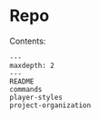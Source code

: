 # Repo

Contents:

```{toctree}
---
maxdepth: 2
---
README
commands
player-styles
project-organization
```
